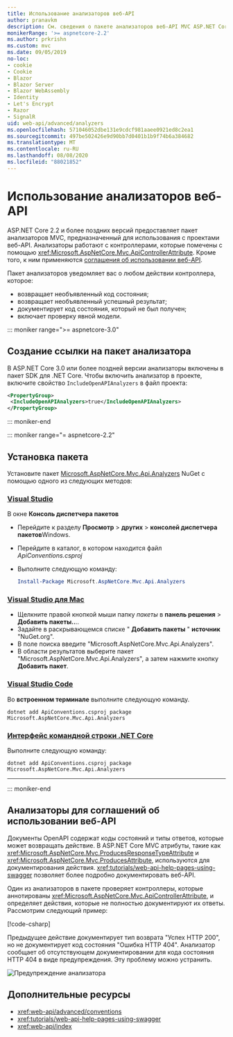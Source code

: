 ```yaml
---
title: Использование анализаторов веб-API
author: pranavkm
description: См. сведения о пакете анализаторов веб-API MVC ASP.NET Core.
monikerRange: '>= aspnetcore-2.2'
ms.author: prkrishn
ms.custom: mvc
ms.date: 09/05/2019
no-loc:
- cookie
- Cookie
- Blazor
- Blazor Server
- Blazor WebAssembly
- Identity
- Let's Encrypt
- Razor
- SignalR
uid: web-api/advanced/analyzers
ms.openlocfilehash: 571046052dbe131e9cdcf981aaee0921ed8c2ea1
ms.sourcegitcommit: 497be502426e9d90bb7d0401b1b9f74b6a384682
ms.translationtype: MT
ms.contentlocale: ru-RU
ms.lasthandoff: 08/08/2020
ms.locfileid: "88021852"
---
```

# <a name="use-web-api-analyzers"></a>Использование анализаторов веб-API

ASP.NET Core 2.2 и более поздних версий предоставляет пакет анализаторов MVC, предназначенный для использования с проектами веб-API. Анализаторы работают с контроллерами, которые помечены с помощью <xref:Microsoft.AspNetCore.Mvc.ApiControllerAttribute>. Кроме того, к ним применяются [соглашения об использовании веб-API](xref:web-api/advanced/conventions).

Пакет анализаторов уведомляет вас о любом действии контроллера, которое:

* возвращает необъявленный код состояния;
* возвращает необъявленный успешный результат;
* документирует код состояния, который не был получен;
* включает проверку явной модели.

::: moniker range=">= aspnetcore-3.0"

## <a name="reference-the-analyzer-package"></a>Создание ссылки на пакет анализатора

В ASP.NET Core 3.0 или более поздней версии анализаторы включены в пакет SDK для .NET Core. Чтобы включить анализатор в проекте, включите свойство `IncludeOpenAPIAnalyzers` в файл проекта:

```xml
<PropertyGroup>
 <IncludeOpenAPIAnalyzers>true</IncludeOpenAPIAnalyzers>
</PropertyGroup>
```

::: moniker-end

::: moniker range="= aspnetcore-2.2"

## <a name="package-installation"></a>Установка пакета

Установите пакет [Microsoft.AspNetCore.Mvc.Api.Analyzers](https://www.nuget.org/packages/Microsoft.AspNetCore.Mvc.Api.Analyzers) NuGet с помощью одного из следующих методов:

### <a name="visual-studio"></a>[Visual Studio](#tab/visual-studio)

В окне **Консоль диспетчера пакетов**
  * Перейдите к разделу **Просмотр** > **других** > **консолей диспетчера пакетов**Windows.
  * Перейдите в каталог, в котором находится файл *ApiConventions.csproj*
  * Выполните следующую команду:

    ```powershell
    Install-Package Microsoft.AspNetCore.Mvc.Api.Analyzers
    ```

### <a name="visual-studio-for-mac"></a>[Visual Studio для Mac](#tab/visual-studio-mac)

* Щелкните правой кнопкой мыши папку *пакеты* в **панель решения** > **Добавить пакеты..**..
* Задайте в раскрывающемся списке " **Добавить пакеты** " **источник** "NuGet.org".
* В поле поиска введите "Microsoft.AspNetCore.Mvc.Api.Analyzers".
* В области результатов выберите пакет "Microsoft.AspNetCore.Mvc.Api.Analyzers", а затем нажмите кнопку **Добавить пакет**.

### <a name="visual-studio-code"></a>[Visual Studio Code](#tab/visual-studio-code)

Во **встроенном терминале** выполните следующую команду.

```dotnetcli
dotnet add ApiConventions.csproj package Microsoft.AspNetCore.Mvc.Api.Analyzers
```

### <a name="net-core-cli"></a>[Интерфейс командной строки .NET Core](#tab/netcore-cli)

Выполните следующую команду:

```dotnetcli
dotnet add ApiConventions.csproj package Microsoft.AspNetCore.Mvc.Api.Analyzers
```

---

::: moniker-end

## <a name="analyzers-for-web-api-conventions"></a>Анализаторы для соглашений об использовании веб-API

Документы OpenAPI содержат коды состояний и типы ответов, которые может возвращать действие. В ASP.NET Core MVC атрибуты, такие как <xref:Microsoft.AspNetCore.Mvc.ProducesResponseTypeAttribute> и <xref:Microsoft.AspNetCore.Mvc.ProducesAttribute>, используются для документирования действия. <xref:tutorials/web-api-help-pages-using-swagger> позволяет более подробно документировать веб-API.

Один из анализаторов в пакете проверяет контроллеры, которые аннотированы <xref:Microsoft.AspNetCore.Mvc.ApiControllerAttribute>, и определяет действия, которые не полностью документируют их ответы. Рассмотрим следующий пример:

[!code-csharp[](conventions/sample/Controllers/ContactsController.cs?name=missing404docs&highlight=10)]

Предыдущее действие документирует тип возврата "Успех HTTP 200", но не документирует код состояния "Ошибка HTTP 404". Анализатор сообщает об отсутствующем документировании для кода состояния HTTP 404 в виде предупреждения. Эту проблему можно устранить.

![Предупреждение анализатора](conventions/_static/Analyzer.gif)

## <a name="additional-resources"></a>Дополнительные ресурсы

* <xref:web-api/advanced/conventions>
* <xref:tutorials/web-api-help-pages-using-swagger>
* <xref:web-api/index>
